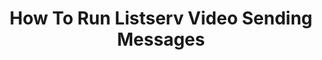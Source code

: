---
draft: false
title: How To Run Listserv Video Sending Messages
type: videos
layout: videopage
url: /videos/how-to-run-listserv-video-sending-messages/
stitle: Sending Messages﻿
weight: 3
bullets:
  -  Send A Message To Your List
videolists:
  -
      "title": "Send A Message To Your List"
      "videourl": "send-message.mp4"
---